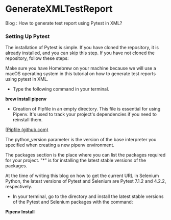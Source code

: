 # GenerateXMLTestReport
Blog : How to generate test report using Pytest in XML?

### **Setting Up Pytest**


The installation of Pytest is simple. If you have cloned the repository, it is already installed, and you can skip this step. If you have not cloned the repository, follow these steps:

Make sure you have Homebrew on your machine because we will use a macOS operating system in this tutorial on how to generate test reports using pytest in XML.

- Type the following command in your terminal.

**brew install pipenv**


- Creation of Pipfile in an empty directory. This file is essential for using Pipenv. It's used to track your project's dependencies if you need to reinstall them.

[[Pipfile (github.com)](https://gist.github.com/hodehoujolive/06d8e8235737a49208fa3de4608d805c)

The python\_version parameter is the version of the base interpreter you specified when creating a new pipenv environment.

The packages section is the place where you can list the packages required for your project. "\*" is for installing the latest stable versions of the packages.

At the time of writing this blog on how to get the current URL in Selenium Python, the latest versions of Pytest and Selenium are Pytest 7.1.2 and 4.2.2, respectively.

- In your terminal, go to the directory and install the latest stable versions of the Pytest and Selenium packages with the command:

**Pipenv Install**
